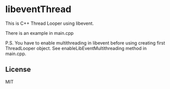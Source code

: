 # libeventThread

This is C++ Thread Looper using libevent.

There is an example in main.cpp

P.S. You have to enable multithreading in libevent before using creating first ThreadLooper object. See enableLibEventMultithreading method in main.cpp.
  
License
----

MIT
